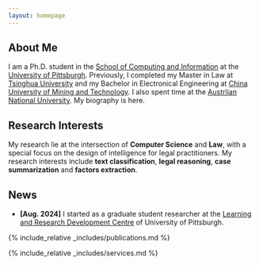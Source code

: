 ```yaml
---
layout: homepage
---
```


## About Me

I am a Ph.D. student in the [School of Computing and Information](https://www.sci.pitt.edu/) at the [University of Pittsburgh](https://www.pitt.edu/). Previously, I completed my Master in Law at [Tsinghua University](https://www.tsinghua.edu.cn/en/index.htm) and my Bachelor in Electronical Engineering at [China University of Mining and Technology](https://global.cumt.edu.cn/). I also spent time at the [Austrlian National University](https://www.anu.edu.au/). My biography is here.

## Research Interests

My research lie at the intersection of **Computer Science** and **Law**, with a special focus on the design of intelligence for legal practitioners. My research interests include **text classification**, **legal reasoning**, **case summarization** and **factors extraction**.

## News

- **[Aug. 2024]** I started as a graduate student researcher at the [Learning and Research Development Centre](https://www.lrdc.pitt.edu/) of University of Pittsburgh.

{% include_relative _includes/publications.md %}

{% include_relative _includes/services.md %}
